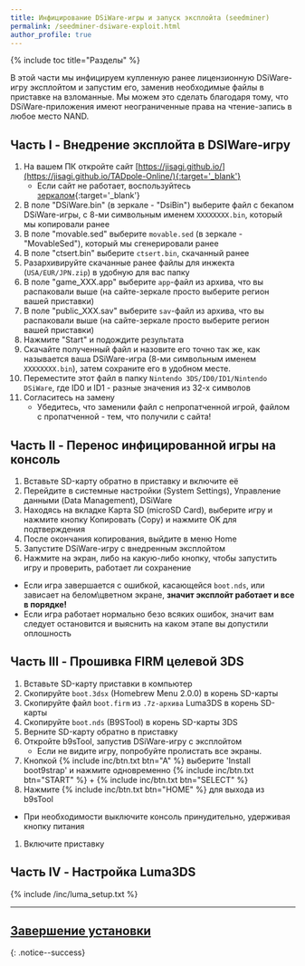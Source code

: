 ```yaml
---
title: Инфицирование DSiWare-игры и запуск эксплойта (seedminer)
permalink: /seedminer-dsiware-exploit.html
author_profile: true
---
```


{% include toc title="Разделы" %}

В этой части мы инфицируем купленную ранее лицензионную DSiWare-игру эксплойтом и запустим его, заменив необходимые файлы в приставке на взломанные. Мы можем это сделать благодаря тому, что DSiWare-приложения имеют неограниченные права на чтение-запись в любое место NAND. 

## Часть I - Внедрение эксплойта в DSIWare-игру

1. На вашем ПК откройте сайт [https://jisagi.github.io/](https://jisagi.github.io/TADpole-Online/){:target='_blank'}
	* Если сайт не работает, воспользуйтесь [зеркалом](https://jenkins.nelthorya.net/job/DSIHaxInjector/build){:target='_blank'}
1. В поле "DSiWare.bin" (в зеркале - "DsiBin") выберите файл с бекапом DSiWare-игры, с 8-ми символьным именем `XXXXXXXX.bin`, который мы копировали ранее
1. В поле "movable.sed" выберите `movable.sed` (в зеркале - "MovableSed"), который мы сгенерировали ранее
1. В поле "ctsert.bin" выберите `ctsert.bin`, скачанный ранее
1. Разархивируйте скачанные ранее файлы для инжекта (`USA/EUR/JPN.zip`) в удобную для вас папку 
1. В поле "game_XXX.app" выберите `app`-файл из архива, что вы распаковали выше (на сайте-зеркале просто выберите регион вашей приставки)
1. В поле "public_XXX.sav" выберите `sav`-файл из архива, что вы распаковали выше (на сайте-зеркале просто выберите регион вашей приставки)
1. Нажмите "Start" и подождите результата
1. Скачайте полученный файл и назовите его точно так же, как называется ваша DSiWare-игра (8-ми символьным именем `XXXXXXXX.bin`), затем сохраните его в удобном месте.
1. Переместите этот файл в папку `Nintendo 3DS/ID0/ID1/Nintendo DSiWare`, где ID0 и ID1 - разные значения из 32-х символов
1. Согласитесь на замену 
	* Убедитесь, что заменили файл с непропатченной игрой, файлом с пропатченной - тем, что получили с сайта!
  
## Часть II - Перенос инфицированной игры на консоль

1. Вставьте SD-карту обратно в приставку и включите её
1. Перейдите в системные настройки (System Settings), Управление данными (Data Management), DSiWare
1. Находясь на вкладке Карта SD (microSD Card), выберите игру и нажмите кнопку Копировать (Copy) и нажмите OK для подтверждения 
1. После окончания копирования, выйдите в меню Home
1. Запустите DSiWare-игру с внедренным эксплойтом
1. Нажмите на экран, либо на какую-либо кнопку, чтобы запустить игру и проверить, работает ли сохранение
  + Если игра завершается с ошибкой, касающейся `boot.nds`, или зависает на белом\цветном экране, **значит эксплойт работает и все в порядке!**
  + Если игра работает нормально безо всяких ошибок, значит вам следует остановится и выяснить на каком этапе вы допустили оплошность

## Часть III - Прошивка FIRM целевой 3DS

1. Вставьте SD-карту приставки в компьютер
1. Скопируйте `boot.3dsx` (Homebrew Menu 2.0.0) в корень SD-карты
1. Скопируйте файл `boot.firm` из `.7z-архива` Luma3DS в корень SD-карты
1. Скопируйте `boot.nds` (B9STool) в корень SD-карты 3DS
1. Верните SD-карту обратно в приставку
1. Откройте b9sTool, запустив DSiWare-игру с эксплойтом
	+ Если не видите игру, попробуйте пролистать все экраны.
1. Кнопкой {% include inc/btn.txt btn="A" %} выберите 'Install boot9strap' и нажмите одновременно {% include inc/btn.txt btn="START" %} + {% include inc/btn.txt btn="SELECT" %}
1. Нажмите {% include inc/btn.txt btn="HOME" %} для выхода из b9sTool
  + При необходимости выключите консоль принудительно, удерживая кнопку питания
1. Включите приставку
  
## Часть IV - Настройка Luma3DS

{% include /inc/luma_setup.txt %}
		
___
		
## [Завершение установки](finalizing-setup)
{: .notice--success}